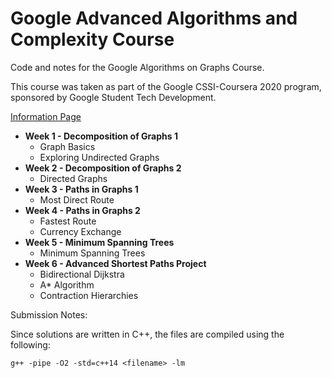 # Google Advanced Algorithms and Complexity Course
Code and notes for the Google Algorithms on Graphs Course.

This course was taken as part of the Google CSSI-Coursera 2020 program, sponsored by Google Student Tech Development.

[Information Page](https://www.coursera.org/learn/algorithms-on-graphs)

* **Week 1 - Decomposition of Graphs 1**
    * Graph Basics
    * Exploring Undirected Graphs
* **Week 2 - Decomposition of Graphs 2**
    * Directed Graphs
* **Week 3 - Paths in Graphs 1**
    * Most Direct Route
* **Week 4 - Paths in Graphs 2**
    * Fastest Route
    * Currency Exchange
* **Week 5 - Minimum Spanning Trees**
    * Minimum Spanning Trees
* **Week 6 - Advanced Shortest Paths Project**
    * Bidirectional Dijkstra
    * A* Algorithm
    * Contraction Hierarchies

Submission Notes:

Since solutions are written in C++, the files are compiled using the following:

```g++ -pipe -O2 -std=c++14 <filename> -lm```